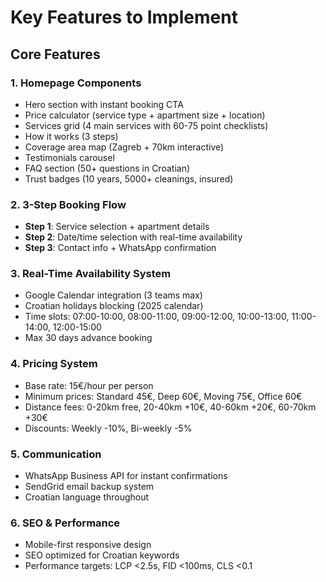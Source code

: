# Key Features to Implement

## Core Features

### 1. Homepage Components
- Hero section with instant booking CTA
- Price calculator (service type + apartment size + location)
- Services grid (4 main services with 60-75 point checklists)
- How it works (3 steps)
- Coverage area map (Zagreb + 70km interactive)
- Testimonials carousel
- FAQ section (50+ questions in Croatian)
- Trust badges (10 years, 5000+ cleanings, insured)

### 2. 3-Step Booking Flow
- **Step 1**: Service selection + apartment details
- **Step 2**: Date/time selection with real-time availability
- **Step 3**: Contact info + WhatsApp confirmation

### 3. Real-Time Availability System
- Google Calendar integration (3 teams max)
- Croatian holidays blocking (2025 calendar)
- Time slots: 07:00-10:00, 08:00-11:00, 09:00-12:00, 10:00-13:00, 11:00-14:00, 12:00-15:00
- Max 30 days advance booking

### 4. Pricing System
- Base rate: 15€/hour per person
- Minimum prices: Standard 45€, Deep 60€, Moving 75€, Office 60€
- Distance fees: 0-20km free, 20-40km +10€, 40-60km +20€, 60-70km +30€
- Discounts: Weekly -10%, Bi-weekly -5%

### 5. Communication
- WhatsApp Business API for instant confirmations
- SendGrid email backup system
- Croatian language throughout

### 6. SEO & Performance
- Mobile-first responsive design
- SEO optimized for Croatian keywords
- Performance targets: LCP <2.5s, FID <100ms, CLS <0.1